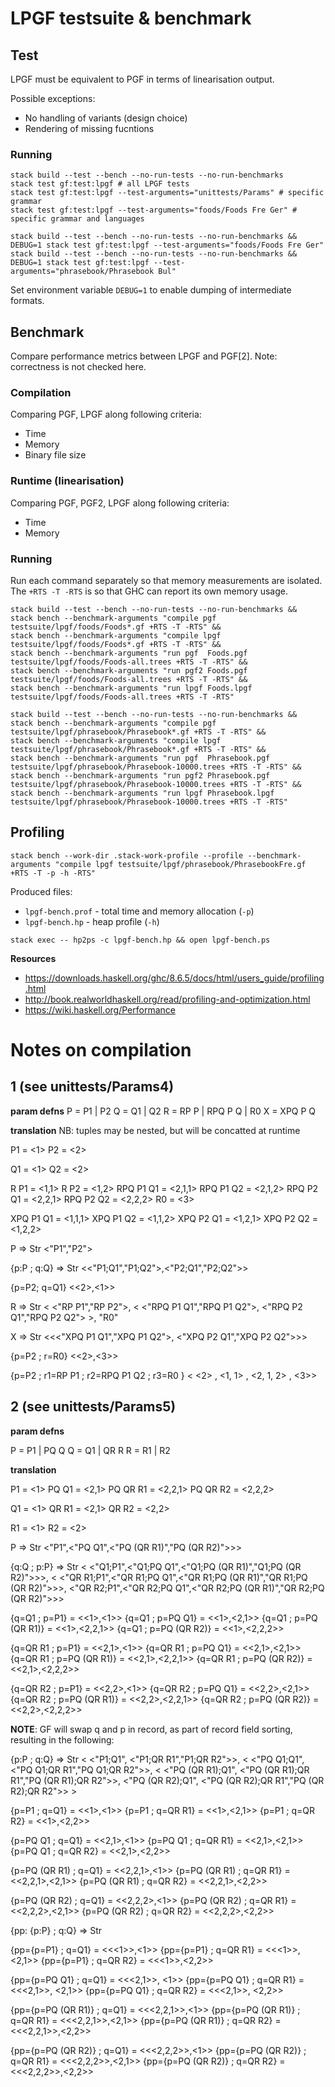# LPGF testsuite & benchmark

## Test

LPGF must be equivalent to PGF in terms of linearisation output.

Possible exceptions:
- No handling of variants (design choice)
- Rendering of missing fucntions

### Running

```
stack build --test --bench --no-run-tests --no-run-benchmarks
stack test gf:test:lpgf # all LPGF tests
stack test gf:test:lpgf --test-arguments="unittests/Params" # specific grammar
stack test gf:test:lpgf --test-arguments="foods/Foods Fre Ger" # specific grammar and languages
```

```
stack build --test --bench --no-run-tests --no-run-benchmarks && DEBUG=1 stack test gf:test:lpgf --test-arguments="foods/Foods Fre Ger"
stack build --test --bench --no-run-tests --no-run-benchmarks && DEBUG=1 stack test gf:test:lpgf --test-arguments="phrasebook/Phrasebook Bul"
```

Set environment variable `DEBUG=1` to enable dumping of intermediate formats.

## Benchmark

Compare performance metrics between LPGF and PGF[2]. Note: correctness is not checked here.

### Compilation

Comparing PGF, LPGF along following criteria:

- Time
- Memory
- Binary file size

### Runtime (linearisation)

Comparing PGF, PGF2, LPGF along following criteria:

- Time
- Memory

### Running

Run each command separately so that memory measurements are isolated.
The `+RTS -T -RTS` is so that GHC can report its own memory usage.

```
stack build --test --bench --no-run-tests --no-run-benchmarks &&
stack bench --benchmark-arguments "compile pgf  testsuite/lpgf/foods/Foods*.gf +RTS -T -RTS" &&
stack bench --benchmark-arguments "compile lpgf testsuite/lpgf/foods/Foods*.gf +RTS -T -RTS" &&
stack bench --benchmark-arguments "run pgf  Foods.pgf  testsuite/lpgf/foods/Foods-all.trees +RTS -T -RTS" &&
stack bench --benchmark-arguments "run pgf2 Foods.pgf  testsuite/lpgf/foods/Foods-all.trees +RTS -T -RTS" &&
stack bench --benchmark-arguments "run lpgf Foods.lpgf testsuite/lpgf/foods/Foods-all.trees +RTS -T -RTS"
```

```
stack build --test --bench --no-run-tests --no-run-benchmarks &&
stack bench --benchmark-arguments "compile pgf  testsuite/lpgf/phrasebook/Phrasebook*.gf +RTS -T -RTS" &&
stack bench --benchmark-arguments "compile lpgf testsuite/lpgf/phrasebook/Phrasebook*.gf +RTS -T -RTS" &&
stack bench --benchmark-arguments "run pgf  Phrasebook.pgf  testsuite/lpgf/phrasebook/Phrasebook-10000.trees +RTS -T -RTS" &&
stack bench --benchmark-arguments "run pgf2 Phrasebook.pgf  testsuite/lpgf/phrasebook/Phrasebook-10000.trees +RTS -T -RTS" &&
stack bench --benchmark-arguments "run lpgf Phrasebook.lpgf testsuite/lpgf/phrasebook/Phrasebook-10000.trees +RTS -T -RTS"
```

## Profiling

```
stack bench --work-dir .stack-work-profile --profile --benchmark-arguments "compile lpgf testsuite/lpgf/phrasebook/PhrasebookFre.gf +RTS -T -p -h -RTS"
```

Produced files:
- `lpgf-bench.prof` - total time and memory allocation (`-p`)
- `lpgf-bench.hp` - heap profile (`-h`)

```
stack exec -- hp2ps -c lpgf-bench.hp && open lpgf-bench.ps
```

**Resources**

- https://downloads.haskell.org/ghc/8.6.5/docs/html/users_guide/profiling.html
- http://book.realworldhaskell.org/read/profiling-and-optimization.html
- https://wiki.haskell.org/Performance

# Notes on compilation

## 1 (see unittests/Params4)

**param defns**
P = P1 | P2
Q = Q1 | Q2
R = RP P | RPQ P Q | R0
X = XPQ P Q

**translation**
NB: tuples may be nested, but will be concatted at runtime

P1        = <1>
P2        = <2>

Q1        = <1>
Q2        = <2>

R P1      = <1,1>
R P2      = <1,2>
RPQ P1 Q1 = <2,1,1>
RPQ P1 Q2 = <2,1,2>
RPQ P2 Q1 = <2,2,1>
RPQ P2 Q2 = <2,2,2>
R0        = <3>

XPQ P1 Q1 = <1,1,1>
XPQ P1 Q2 = <1,1,2>
XPQ P2 Q1 = <1,2,1>
XPQ P2 Q2 = <1,2,2>

P => Str
<"P1","P2">

{p:P ; q:Q} => Str
<<"P1;Q1","P1;Q2">,<"P2;Q1","P2;Q2">>

{p=P2; q=Q1}
<<2>,<1>>

R => Str
< <"RP P1","RP P2">,
  < <"RPQ P1 Q1","RPQ P1 Q2">,
    <"RPQ P2 Q1","RPQ P2 Q2"> >,
 "R0"
>

X => Str
<<<"XPQ P1 Q1","XPQ P1 Q2">,
  <"XPQ P2 Q1","XPQ P2 Q2">>>

{p=P2 ; r=R0}
<<2>,<3>>

{p=P2 ; r1=RP P1 ; r2=RPQ P1 Q2 ; r3=R0 }
< <2>  ,  <1, 1> ,   <2,  1, 2> ,   <3>>

## 2 (see unittests/Params5)

**param defns**

P = P1 | PQ Q
Q = Q1 | QR R
R = R1 | R2

**translation**

P1       = <1>
PQ Q1    = <2,1>
PQ QR R1 = <2,2,1>
PQ QR R2 = <2,2,2>

Q1       = <1>
QR R1    = <2,1>
QR R2    = <2,2>

R1       = <1>
R2       = <2>

P => Str
<"P1",<"PQ Q1",<"PQ (QR R1)","PQ (QR R2)">>>

{q:Q ; p:P} => Str
< <"Q1;P1",<"Q1;PQ Q1",<"Q1;PQ (QR R1)","Q1;PQ (QR R2)">>>,
  <
    <"QR R1;P1",<"QR R1;PQ Q1",<"QR R1;PQ (QR R1)","QR R1;PQ (QR R2)">>>,
    <"QR R2;P1",<"QR R2;PQ Q1",<"QR R2;PQ (QR R1)","QR R2;PQ (QR R2)">>>
  >
>

{q=Q1 ; p=P1}            = <<1>,<1>>
{q=Q1 ; p=PQ Q1}         = <<1>,<2,1>>
{q=Q1 ; p=PQ (QR R1)}    = <<1>,<2,2,1>>
{q=Q1 ; p=PQ (QR R2)}    = <<1>,<2,2,2>>

{q=QR R1 ; p=P1}         = <<2,1>,<1>>
{q=QR R1 ; p=PQ Q1}      = <<2,1>,<2,1>>
{q=QR R1 ; p=PQ (QR R1)} = <<2,1>,<2,2,1>>
{q=QR R1 ; p=PQ (QR R2)} = <<2,1>,<2,2,2>>

{q=QR R2 ; p=P1}         = <<2,2>,<1>>
{q=QR R2 ; p=PQ Q1}      = <<2,2>,<2,1>>
{q=QR R2 ; p=PQ (QR R1)} = <<2,2>,<2,2,1>>
{q=QR R2 ; p=PQ (QR R2)} = <<2,2>,<2,2,2>>

**NOTE**: GF will swap q and p in record, as part of record field sorting, resulting in the following:

{p:P ; q:Q} => Str
< <"P1;Q1", <"P1;QR R1","P1;QR R2">>,
  < <"PQ Q1;Q1", <"PQ Q1;QR R1","PQ Q1;QR R2">>,
    < <"PQ (QR R1);Q1", <"PQ (QR R1);QR R1","PQ (QR R1);QR R2">>,
      <"PQ (QR R2);Q1", <"PQ (QR R2);QR R1","PQ (QR R2);QR R2">>
    >
  >
>

{p=P1 ; q=Q1}            = <<1>,<1>>
{p=P1 ; q=QR R1}         = <<1>,<2,1>>
{p=P1 ; q=QR R2}         = <<1>,<2,2>>

{p=PQ Q1 ; q=Q1}         = <<2,1>,<1>>
{p=PQ Q1 ; q=QR R1}      = <<2,1>,<2,1>>
{p=PQ Q1 ; q=QR R2}      = <<2,1>,<2,2>>

{p=PQ (QR R1) ; q=Q1}    = <<2,2,1>,<1>>
{p=PQ (QR R1) ; q=QR R1} = <<2,2,1>,<2,1>>
{p=PQ (QR R1) ; q=QR R2} = <<2,2,1>,<2,2>>

{p=PQ (QR R2) ; q=Q1}    = <<2,2,2>,<1>>
{p=PQ (QR R2) ; q=QR R1} = <<2,2,2>,<2,1>>
{p=PQ (QR R2) ; q=QR R2} = <<2,2,2>,<2,2>>


{pp: {p:P} ; q:Q} => Str

{pp={p=P1} ; q=Q1}            = <<<1>>,<1>>
{pp={p=P1} ; q=QR R1}         = <<<1>>,<2,1>>
{pp={p=P1} ; q=QR R2}         = <<<1>>,<2,2>>

{pp={p=PQ Q1} ; q=Q1}         = <<<2,1>>, <1>>
{pp={p=PQ Q1} ; q=QR R1}      = <<<2,1>>, <2,1>>
{pp={p=PQ Q1} ; q=QR R2}      = <<<2,1>>, <2,2>>

{pp={p=PQ (QR R1)} ; q=Q1}    = <<<2,2,1>>,<1>>
{pp={p=PQ (QR R1)} ; q=QR R1} = <<<2,2,1>>,<2,1>>
{pp={p=PQ (QR R1)} ; q=QR R2} = <<<2,2,1>>,<2,2>>

{pp={p=PQ (QR R2)} ; q=Q1}    = <<<2,2,2>>,<1>>
{pp={p=PQ (QR R2)} ; q=QR R1} = <<<2,2,2>>,<2,1>>
{pp={p=PQ (QR R2)} ; q=QR R2} = <<<2,2,2>>,<2,2>>
